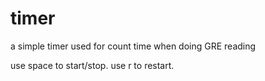 timer
=====

a simple timer used for count time when doing GRE reading

use space to start/stop.
use r to restart.
